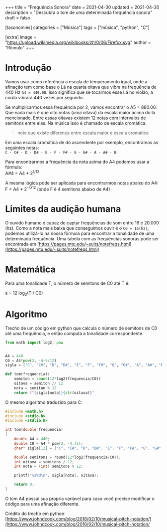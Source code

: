 +++
title = "Frequência Sonora"
date = 2021-04-30
updated = 2021-04-30
description = "Descubra o tom de uma determinada frequência sonora"
draft = false

[taxonomies]
categories = ["Música"]
tags = ["música", "python", "C"]

[extra]
image = "https://upload.wikimedia.org/wikibooks/zh/0/06/Firefox.svg"
author = "Rômulo"
+++

# Introdução

Vamos usar como referência a escala de temperamento igual, onde a afinação tem como base o Lá na quarta oitava que vibra na frequência de 440 Hz `A4 = 440.00`. Isso significa que se tocarmos esse Lá no violão, a corda vibrará 440 vezes por segundo.

Se multiplicarmos essa frequência por 2, vamos encontrar o A5 = 880.00. Que nada mais é que oito notas (uma oitava) da escala maior acima do lá mencionado. Entre essas oitavas existem 12 notas com intervalos de semitons entre elas. Na música isso é chamado de escala cromática.

> note que existe diferença entre escala maior e escala cromática

Em uma escala cromática de dó ascendente por exemplo, encontramos as seguintes notas:  
`C - C# - D - D# - E - F - F# - G - G# - A - A# - B`

Para encontrarmos a frequência da nota acima do A4 podemos usar a fórmula:  
A#4 = A4 * 2<sup>1/12</sup>

A mesma lógica pode ser aplicada para encontrarmos notas abaixo do A4:  
F = A4 * 2<sup>-4/12</sup> (onde F é 4 semitons abaixo de A4)

# Limites da audição humana
O ouvido humano é capaz de captar frequências de som entre 16 e 20.000 (hz). Como a nota mais baixa que conseguimos ouvir é o `C0 = 16(hz)`, podemos utilizá-lo na nossa fórmula para encontrar a tonalidade de uma determinada frequência. Uma tabela com as frequências sonoras pode ser encontrada em [https://pages.mtu.edu/~suits/notefreqs.html](https://pages.mtu.edu/~suits/notefreqs.html)

# Matemática

Para uma tonalidade T, o número de semitons de C0 até T é:

s = 12 log<sub>2</sub>(T / C0)

# Algoritmo

Trecho de um código em python que calcula o número de semitons de C0 até uma frequência, e então computa a tonalidade correspondente:

```python
from math import log2, pow


A4 = 440
C0 = A4*pow(2, -4-9/12)
sigla = ["C", "C#", "D", "D#", "E", "F", "F#", "G", "G#", "A", "A#", "B"]

def tom(frequencia):
    semiton = round(12*log2(frequencia/C0))
    oitava = semiton // 12
    nota = semiton % 12
    return f"{sigla[nota]}{str(oitava)}"

```

O mesmo algoritmo traduzido para C:
```C
#include <math.h>
#include <stdio.h>
#include <stdlib.h>

int tom(double frequencia)
{
	double A4 = 440;
	double C0 = A4 * pow(2, -4.75);
	char* sigla[12] = {"C", "C#", "D", "D#", "E", "F", "F#", "G", "G#", "A", "A#", "B"};

	double semitons = round(12*log2(frequencia/C0));
	int oitava = semitons / 12;
	int nota = (int) semitons % 12;

	printf("%s%d\n", sigla[nota], oitava);

	return 0;
}

```
O tom A4 possui sua propria variável para caso você precise modificar o código para uma afinação diferente.

Crédito do trecho em python: [https://www.johndcook.com/blog/2016/02/10/musical-pitch-notation/](https://www.johndcook.com/blog/2016/02/10/musical-pitch-notation/

